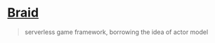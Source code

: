 # [Braid](https://github.com/pojol/braid)
> serverless game framework, borrowing the idea of ​​actor model
